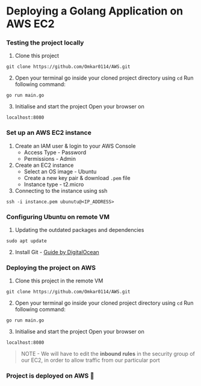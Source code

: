 # Deploying a Golang Application on AWS EC2

### Testing the project locally

1. Clone this project
```
git clone https://github.com/Omkar0114/AWS.git
```
2. Open your terminal
go inside your cloned project directory using `cd`
Run following command:
```
go run main.go
```
3. Initialise and start the project
Open your browser on 
```
localhost:8080
```

### Set up an AWS EC2 instance

1. Create an IAM user & login to your AWS Console
    - Access Type - Password
    - Permissions - Admin
2. Create an EC2 instance
    - Select an OS image - Ubuntu
    - Create a new key pair & download `.pem` file
    - Instance type - t2.micro
3. Connecting to the instance using ssh
```
ssh -i instance.pem ubunutu@<IP_ADDRESS>
```

### Configuring Ubuntu on remote VM

1. Updating the outdated packages and dependencies
```
sudo apt update
```
2. Install Git - [Guide by DigitalOcean](https://www.digitalocean.com/community/tutorials/how-to-install-git-on-ubuntu-22-04)

### Deploying the project on AWS

1. Clone this project in the remote VM
```
git clone https://github.com/Omkar0114/AWS.git
```
2. Open your terminal
go inside your cloned project directory using `cd`
Run following command:
```
go run main.go
```

3. Initialise and start the project
Open your browser on 
```
localhost:8080
```
> NOTE - We will have to edit the **inbound rules** in the security group of our EC2, in order to allow traffic from our particular port

### Project is deployed on AWS 🎉